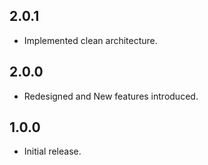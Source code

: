 ## 2.0.1

- Implemented clean architecture.
## 2.0.0

- Redesigned and New features introduced.

## 1.0.0

- Initial release.
